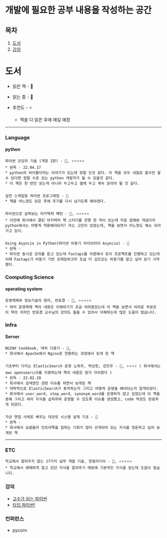 # 개발에 필요한 공부 내용을 작성하는 공간

## 목차
1. [도서](https://github.com/taxijjang/develop_study/blob/master/README.md#%EB%8F%84%EC%84%9C)
2. [강의](https://github.com/taxijjang/develop_study/blob/master/README.md#%EB%8F%84%EC%84%9C)
# 도서

  * 읽은 책 - 📒

  * 읽는 중 - 📖

  * 추천도 - ⭐
    * 책을 다 읽은 후에 매길 예정
---

  ### Language
  #### python
    파이썬 코딩의 기술 (개정 2판) - 📒, ⭐⭐⭐⭐⭐
    * 완독 - 22.04.17
    * python의 바이블이라는 이야기가 있는데 정말 인것 같다. 이 책을 모두 내껄로 흡수만 할 수 있다면 정말 수준 있는 python 개발자가 될 수 있을것 같다.
    * 이 책은 한 번만 읽는게 아니라 두고두고 옆에 두고 계속 읽어야 될 것 같다.
###
    실전 스케일링 파이썬 프로그래밍 - 📖
    * 책을 어느정도 읽은 후에 후기를 다시 남기도록 해야겠다. 
###
    파이썬으로 살펴보는 아키텍처 패턴 - 📒, ⭐⭐⭐⭐⭐
    * 이전에 회사에서 클린 아키텍처 책 스터디를 진행 한 적이 있는데 처음 접해본 개념이라 python에서는 어떻게 적용해야되지? 라는 고민이 있었는데, 책을 보면서 어느정도 해소 되어가고 있다.
###
    Using Asyncio in Python(파이썬 비동기 라이브러리 Asyncio) - 📖
    * 완독 - 
    * 파이썬 동시성 강의를 듣고 있는데 Fastapi를 이용해서 토이 프로젝트를 진행하고 있는데 이때 Fastapi가 비동기 기반 프레임워크라 조금 더 심도있는 비동기를 알고 싶어 읽기 시작했다.

  ### Computing Science
  #### operating system
    운영체제와 정보기술의 원리, 반효경 - 📒, ⭐⭐⭐⭐⭐
    * 여러 운영체제 책의 내용은 이해하기가 조금 어려웠었는데 이 책을 보면서 어려운 부분은 이 책의 저자인 반효경 교수님의 강의도 들을 수 있어서 이해하는데 많은 도움이 됬습니다.

  ### Infra
  #### Server
    NGINX Cookbook, 데릭 디용기 - 📖,
    * 회사에서 Apache에서 Nginx로 전환하는 과정에서 읽게 된 책
###
    기초부터 다지는 ElasticSearch 운영 노하우, 박상헌, 강진우 - 📒, ⭐⭐⭐⭐ ( 회사에서는 aws opensearcch를 이용하는데 책의 내용은 뭔가 아쉬웠다 )
    * 완독 - 22.02.19
    * 회사에서 검색엔진 관련 이슈를 하면서 보게된 책 
    * 대략적으로 ElasticSearch가 동작하는지 그리고 어떻게 운영을 해야되는지 알게되었다.
    * 회사에서 user_word, stop_word, synonym_word를 운영하지 않고 있었는데 이 책을 동해 그리고 여러 지식을 습득하여 운영할 수 있도록 이슈를 생성했고, code 작성도 완료하게 되었다.

###
    가상 면접 사례로 배우는 대규모 시스템 설계 기초 - 📖
    * 완독 - 
    * 회사에서 요즘들어 인프라쪽을 접하는 기회가 많아 산개되어 있는 지식을 정돈하고 싶어 보게된 책
---

  ### ETC
    학교에서 알려주지 않는 17가지 실무 개발 기술, 한빛미디어 - 📒, ⭐⭐⭐⭐⭐
    * 학교에서 애매하게 알고 있던 지식을 알려주기 때문에 기본적인 지식을 얻는데 도움이 됬습니다.
    
    
  ### 강의
  - [고수가 되는 파이썬](https://www.inflearn.com/course/%ED%94%84%EB%A1%9C%EA%B7%B8%EB%9E%98%EB%B0%8D-%ED%8C%8C%EC%9D%B4%EC%8D%AC-%EC%99%84%EC%84%B1-%EC%9D%B8%ED%94%84%EB%9F%B0-%EC%98%A4%EB%A6%AC%EC%A7%80%EB%84%90/dashboard)
  - [타입 파이썬!](https://www.inflearn.com/course/%ED%83%80%EC%9E%85-%ED%8C%8C%EC%9D%B4%EC%8D%AC/dashboard)


### 컨퍼런스
- pycorn
